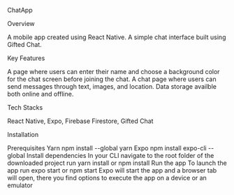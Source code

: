ChatApp

Overview

A mobile app created using React Native. A simple chat interface built using Gifted Chat.

Key Features

A page where users can enter their name and choose a background color for the chat screen before joining the chat.
A chat page where users can send messages through text, images, and location.
Data storage availble both online and offline.

Tech Stacks

React Native,
Expo,
Firebase Firestore,
Gifted Chat

Installation

Prerequisites
Yarn npm install --global yarn
Expo npm install expo-cli --global
Install dependencies
In your CLI navigate to the root folder of the downloaded project
run yarn install or npm install
Run the app
To launch the app run expo start or npm start
Expo will start the app and a browser tab will open, there you find options to execute the app on a device or an emulator
